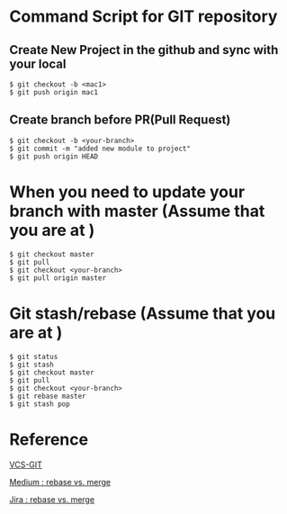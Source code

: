# Command Script for GIT repository

## Create New Project in the github and sync with your local
```
$ git checkout -b <mac1>
$ git push origin mac1
```


## Create branch before PR(Pull Request)
```
$ git checkout -b <your-branch>
$ git commit -m "added new module to project"
$ git push origin HEAD
```

# When you need to update your branch with master (Assume that you are at <your-branch>)
```
$ git checkout master
$ git pull
$ git checkout <your-branch>
$ git pull origin master
```

# Git stash/rebase (Assume that you are at <your-branch>)
```
$ git status
$ git stash
$ git checkout master
$ git pull
$ git checkout <your-branch>
$ git rebase master
$ git stash pop
```

# Reference
[VCS-GIT](https://www.git-tower.com/learn/git/ebook/en/command-line/basics/what-is-version-control#start)

[Medium : rebase vs. merge](https://medium.com/@checko/merging-two-git-repositories-into-one-preserving-the-git-history-4e20d3fafa4e)

[Jira : rebase vs. merge](https://www.atlassian.com/git/tutorials/merging-vs-rebasing)
